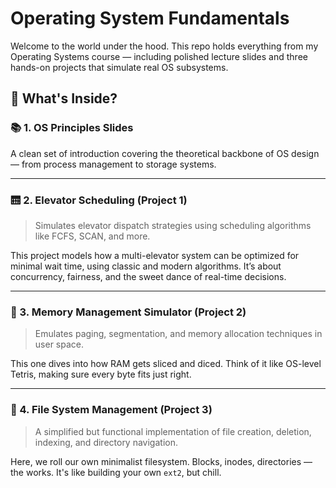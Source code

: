 # Operating System Fundamentals

Welcome to the world under the hood. This repo holds everything from my Operating Systems course — including polished lecture slides and three hands-on projects that simulate real OS subsystems.

## 🧠 What's Inside?

### 📚 1. OS Principles Slides
A clean set of introduction covering the theoretical backbone of OS design — from process management to storage systems.

---

### 🛗 2. Elevator Scheduling (Project 1)
> Simulates elevator dispatch strategies using scheduling algorithms like FCFS, SCAN, and more.

This project models how a multi-elevator system can be optimized for minimal wait time, using classic and modern algorithms. It’s about concurrency, fairness, and the sweet dance of real-time decisions.

---

### 🧮 3. Memory Management Simulator (Project 2)
> Emulates paging, segmentation, and memory allocation techniques in user space.

This one dives into how RAM gets sliced and diced. Think of it like OS-level Tetris, making sure every byte fits just right.

---

### 📂 4. File System Management (Project 3)
> A simplified but functional implementation of file creation, deletion, indexing, and directory navigation.

Here, we roll our own minimalist filesystem. Blocks, inodes, directories — the works. It's like building your own `ext2`, but chill.

